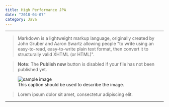 ```yaml
---
title: High Performance JPA
date: "2018-04-07"
category: Java
---
```


----

> Markdown is a lightweight markup language, originally created by John Gruber and Aaron Swartz allowing people "to write using an easy-to-read, easy-to-write plain text format, then convert it to structurally valid XHTML (or HTML)".

> **Note:** The **Publish now** button is disabled if your file has not been published yet.

<figure>
  <img src="https://placehold.it/350x150" alt="sample image">
  <figcaption>This caption should be used to describe the image.</figcaption>
</figure>

> Lorem ipsum dolor sit amet, consectetur adipiscing elit.

---


